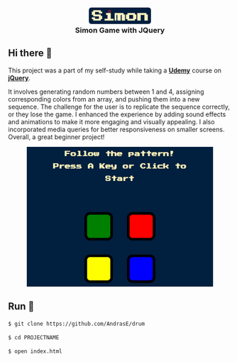 <h3 align="center">
  <a href="https://andrase.github.io/simongame/" target="_blank" rel="noopener noreferrer">
  <img src="https://github.com/AndrasE/raw-readme/blob/e0ba0d38fc6f2bb201983bbc4986e59f1ae946f2/logo/simon-readme-img.png" width="140px">
  </a>
<br/>
  Simon Game with JQuery
</h3>

## Hi there 👋

This project was a part of my self-study while taking a **[Udemy](https://www.udemy.com/course/the-complete-web-development-bootcamp)** course on **[jQuery](https://jquery.com/)**. 

It involves generating random numbers between 1 and 4, assigning corresponding colors from an array, and pushing them into a new sequence. The challenge for the user is to replicate the sequence correctly, or they lose the game. I enhanced the experience by adding sound effects and animations to make it more engaging and visually appealing. I also incorporated media queries for better responsiveness on smaller screens. Overall, a great beginner project!

<div align="center">
<img src="https://github.com/AndrasE/raw-readme/blob/8e77f736175aa49927fddaac82130e86246f5b92/thumbs/simon.png" width="420">
</div>

## Run 🚀

`
$ git clone https://github.com/AndrasE/drum
`

`
$ cd PROJECTNAME
`

`
$ open index.html
`
